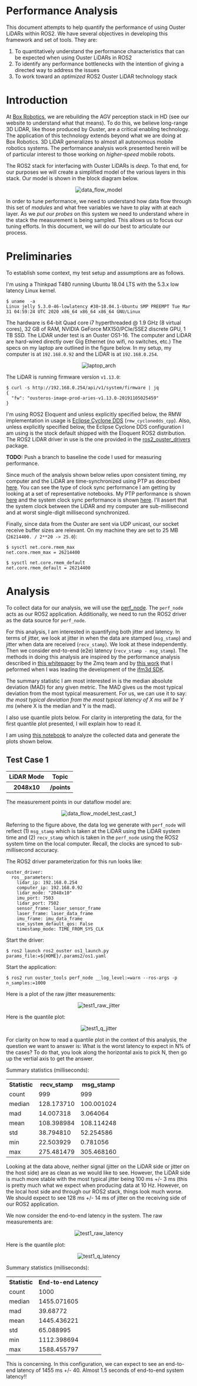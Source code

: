 Performance Analysis
====================

This document attempts to help quantify the performance of using Ouster LiDARs
within ROS2. We have several objectives in developing this framework and set of
tools. They are:

1. To quantitatively understand the performance characteristics that can be
   expected when using Ouster LiDARs in ROS2
2. To identify any performance bottlenecks with the intention of giving a
   directed way to address the issues
3. To work toward an *optimized* ROS2 Ouster LiDAR technology stack

# Introduction

At [Box Robotics](http://boxrobotics.ai), we are rebuilding the AGV perception
stack in HD (see our website to understand what that means). To do this, we
believe long-range 3D LiDAR, like those produced by Ouster, are a critical
enabling technology. The application of this technology extends beyond what we
are doing at Box Robotics. 3D LiDAR generalizes to almost all autonomous mobile
robotics systems. The performance analysis work presented herein will be of
particular interest to those working on *higher-speed* mobile robots.

The ROS2 stack for interfacing with Ouster LiDARs is *deep*. To that end, for
our purposes we will create a simplified model of the various layers in this
stack. Our model is shown in the block diagram below.

<div style="text-align:center">

![data_flow_model](figures/perf-dataflow-model.png)

</div>


In order to tune performance, we need to understand how data flow through this
set of *modules* and what free variables we have to play with at each layer. As
we *put our probes* on this system we need to understand where in the stack the
measurement is being sampled. This allows us to focus our tuning efforts. In
this document, we will do our best to articulate our process.

# Preliminaries

To establish some context, my test setup and assumptions are as follows.

I'm using a Thinkpad T480 running Ubuntu 18.04 LTS with the 5.3.x low latency
Linux kernel.

```
$ uname  -a
Linux jelly 5.3.0-46-lowlatency #38~18.04.1-Ubuntu SMP PREEMPT Tue Mar 31 04:59:24 UTC 2020 x86_64 x86_64 x86_64 GNU/Linux
```

The hardware is 64-bit Quad core i7 hyperthreaded @ 1.9 GHz (8
virtual cores), 32 GB of RAM, NVIDIA GeForce MX150/PCIe/SSE2 discrete GPU, 1 TB
SSD.  The LiDAR under test is an Ouster OS1-16. The computer and LiDAR are
hard-wired directly over Gig Ethernet (no wifi, no switches, etc.) The specs on
my laptop are outlined in the figure below. In my setup, my computer is at
`192.168.0.92` and the LiDAR is at `192.168.0.254`.

<div style="text-align:center">

![laptop_arch](figures/laptop-lidar-arch.png)

</div>

The LiDAR is running firmware version `v1.13.0`:

```
$ curl -s http://192.168.0.254/api/v1/system/firmware | jq
{
  "fw": "ousteros-image-prod-aries-v1.13.0-20191105025459"
}
```

I'm using ROS2 Eloquent and unless explicitly specified below, the RMW
implementation in usage is
[Eclipse Cyclone DDS](https://github.com/eclipse-cyclonedds/cyclonedds)
(`rmw_cyclonedds_cpp`). Also, unless explicitly specified below, the Eclipse
Cyclone DDS configuration I am using is the stock default shipped with the
Eloquent ROS2 distribution. The ROS2 LiDAR driver in use is the one provided in
the [ros2_ouster_drivers](https://github.com/SteveMacenski/ros2_ouster_drivers)
package.

**TODO:** Push a branch to baseline the code I used for measuring performance.

Since much of the analysis shown below relies upon consistent timing, my
computer and the LiDAR are time-synchronized using PTP as described
[here](./ptp_tuning.md). You can see the type of clock sync performance I am
getting by looking at a set of representative notebooks. My PTP performance is
shown [here](./notebooks/offset_from_master.ipynb) and the system clock sync
performance is shown [here](./notebooks/sysclk.ipynb). I'll assert that the
system clock between the LiDAR and my computer are sub-millisecond and at worst
single-digit millisecond synchronized.

Finally, since data from the Ouster are sent via UDP unicast, our socket
receive buffer sizes are relevant. On my machine they are set to 25 MB
(`26214400. / 2**20 -> 25.0`):

```
$ sysctl net.core.rmem_max
net.core.rmem_max = 26214400

$ sysctl net.core.rmem_default
net.core.rmem_default = 26214400
```

# Analysis

To collect data for our analysis, we will use the
[perf_node](./perf_node.md). The `perf_node` acts as our ROS2
application. Additionally, we need to run the ROS2 driver as the data source
for `perf_node`.

For this analysis, I am interested in quantifying both jitter and latency. In
terms of jitter, we look at jitter in when the data are stamped (`msg_stamp`)
and jitter when data are received (`recv_stamp`). We look at these
independently. Then we consider end-to-end (e2e) latency (`recv_stamp -
msg_stamp`). The methods in doing this analysis are inspired by the performance
analysis described in [this
whitepaper](http://wiki.zeromq.org/whitepapers:measuring-jitter) by the Zmq
team and by [this
work](https://github.com/ifm/ifm3d/blob/master/doc/jitter/jitter.ipynb) that I
peformed when I was leading the development of the [ifm3d
SDK](https://github.com/ifm/ifm3d).

The summary statistic I am most interested in is the median absolute deviation
(MAD) for any given metric. The MAD gives us the most typical deviation from
the most typical measurement. For us, we can use it to say: *the most typical
deviation from the most typical latency of X ms will be Y ms* (where X is the
median and Y is the mad).

I also use quantile plots below. For clarity in interpreting the data, for the
first quantile plot presented, I will explain how to read it.

I am using [this notebook](./notebooks/perf.ipynb) to analyze the collected
data and generate the plots shown below.

## Test Case 1

<table>
  <tr>
    <th>LiDAR Mode</th>
    <th>Topic</th>
  </tr>
  <tr>
    <th>2048x10</th>
    <th>/points</th>
  </tr>
</table>

The measurement points in our dataflow model are:

<div style="text-align:center">

![data_flow_model_test_cast_1](figures/perf-dataflow-model_test-case-1.png)

</div>

Referring to the figure above, the data log we generate with `perf_node` will
reflect (1) `msg_stamp` which is taken at the LiDAR using the LiDAR system time
and (2) `recv_stamp` which is taken in the `perf_node` using the ROS2 system
time on the local computer. Recall, the clocks are synced to sub-millisecond
accuracy.

The ROS2 driver parameterization for this run looks like:

```
ouster_driver:
  ros__parameters:
    lidar_ip: 192.168.0.254
    computer_ip: 192.168.0.92
    lidar_mode: "2048x10"
    imu_port: 7503
    lidar_port: 7502
    sensor_frame: laser_sensor_frame
    laser_frame: laser_data_frame
    imu_frame: imu_data_frame
    use_system_default_qos: False
    timestamp_mode: TIME_FROM_SYS_CLK
```

Start the driver:

```
$ ros2 launch ros2_ouster os1_launch.py params_file:=${HOME}/.params2/os1.yaml
```

Start the application:

```
$ ros2 run ouster_tools perf_node __log_level:=warn --ros-args -p n_samples:=1000
```

Here is a plot of the raw jitter measurements:

<div style="text-align:center">

![test1_raw_jitter](figures/test-case-1_2048x10_raw_latency.png)

</div>

Here is the quantile plot:

<div style="text-align:center">

![test1_q_jitter](figures/test-case-1_2048x10_q_latency.png)

</div>

For clarity on how to read a quantile plot in the context of this analysis, the
question we want to answer is: What is the worst latency to expect in N% of the
cases? To do that, you look along the horizontal axis to pick N, then go up the
vertial axis to get the answer.

Summary statistics (milliseconds):

<table>
  <tr>
    <th>Statistic</th>
    <th>recv_stamp</th>
    <th>msg_stamp</th>
  </tr>
  <tr>
    <td>count</td>
    <td>999</td>
    <td>999</td>
  </tr>
  <tr>
    <td>median</td>
    <td>128.173710</td>
    <td>100.001024</td>
  </tr>
  <tr>
    <td>mad</td>
    <td>14.007318</td>
    <td>3.064064</td>
  </tr>
  <tr>
    <td>mean</td>
    <td>108.398984</td>
    <td>108.114248</td>
  </tr>
  <tr>
    <td>std</td>
    <td>38.794810</td>
    <td>52.254586</td>
  </tr>
  <tr>
    <td>min</td>
    <td>22.503929</td>
    <td>0.781056</td>
  </tr>
  <tr>
    <td>max</td>
    <td>275.481479</td>
    <td>305.468160</td>
  </tr>
</table>

Looking at the data above, neither signal (jitter on the LiDAR side or jitter
on the host side) are as clean as we would like to see. However, the LiDAR side
is much more stable with the most typical jitter being 100 ms +/- 3 ms (this is
pretty much what we expect when producing data at 10 Hz. However, on the local
host side and through our ROS2 stack, things look much worse. We should expect
to see 128 ms +/- 14 ms of jitter on the receiving side of our ROS2
application.

We now consider the end-to-end latency in the system. The raw measurements are:

<div style="text-align:center">

![test1_raw_latency](figures/test-case-1_2048x10_e2e_raw_latency.png)

</div>

Here is the quantile plot:

<div style="text-align:center">

![test1_q_latency](figures/test-case-1_2048x10_e2e_q_latency.png)

</div>

Summary statistics (milliseconds):

<table>
  <tr>
    <th>Statistic</th>
    <th>End-to-end Latency</th>
  </tr>
  <tr>
    <td>count</td>
    <td>1000</td>
  </tr>
  <tr>
    <td>median</td>
    <td>1455.071605</td>
  </tr>
  <tr>
    <td>mad</td>
    <td>39.68772</td>
  </tr>
  <tr>
    <td>mean</td>
    <td>1445.436221</td>
  </tr>
  <tr>
    <td>std</td>
    <td>65.088995</td>
  </tr>
  <tr>
    <td>min</td>
    <td>1112.398694</td>
  </tr>
  <tr>
    <td>max</td>
    <td>1588.455797</td>
  </tr>
</table>

This is concerning. In this configuration, we can expect to see an end-to-end
latency of 1455 ms +/- 40. Almost 1.5 seconds of end-to-end system latency!!
